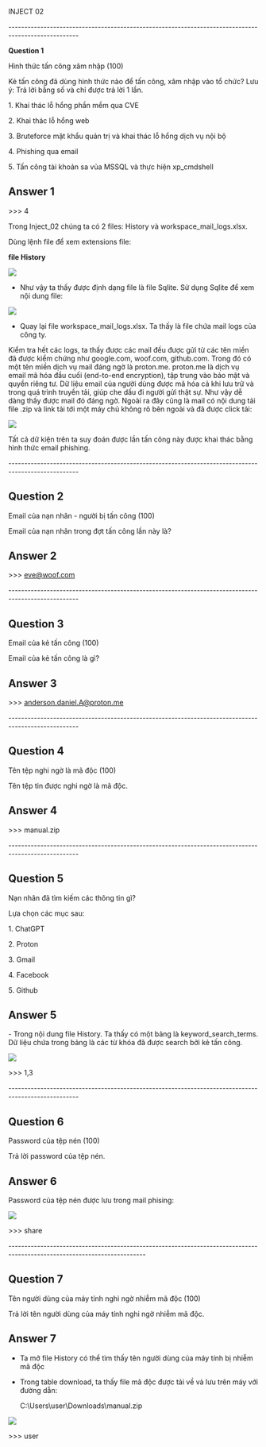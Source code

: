 ﻿INJECT 02

\----------------------------------------------------------------------------------------------------

**Question 1**

Hình thức tấn công xâm nhập (100)

Kẻ tấn công đã dùng hình thức nào để tấn công, xâm nhập vào tổ chức? Lưu ý: Trả lời bằng số và chỉ được trả lời 1 lần.

1\. Khai thác lỗ hổng phần mềm qua CVE

2\. Khai thác lỗ hổng web

3\. Bruteforce mật khẩu quản trị và khai thác lỗ hổng dịch vụ nội bộ

4\. Phishing qua email

5\. Tấn công tài khoản sa vủa MSSQL và thực hiện xp\_cmdshell
## **Answer 1**
\>>> 4

Trong Inject\_02 chúng ta có 2 files: History và workspace\_mail\_logs.xlsx.

Dùng lệnh file để xem extensions file:

**file History**

![](Aspose.Words.8b2112e4-22a3-4e1e-8bd6-1f4e42bb8dda.001.png)

- Như vậy ta thấy được định dạng file là file Sqlite. Sử dụng Sqlite để xem nội dung file:

![](Aspose.Words.8b2112e4-22a3-4e1e-8bd6-1f4e42bb8dda.002.png)

- Quay lại file workspace\_mail\_logs.xlsx. Ta thấy là file chứa mail logs của công ty.

Kiểm tra hết các logs, ta thấy được các mail đều được gửi từ các tên miền đã được kiểm chứng như google.com, woof.com, github.com. Trong đó có một tên miền dịch vụ mail đáng ngờ là proton.me.
proton.me là dịch vụ email mã hóa đầu cuối (end-to-end encryption), tập trung vào bảo mật và quyền riêng tư. Dữ liệu email của người dùng được mã hóa cả khi lưu trữ và trong quá trình truyền tải, giúp che dấu đi người gửi thật sự. Như vậy dễ dàng thấy được mail đó đáng ngờ. Ngoài ra đây cũng là mail có nội dung tải file .zip và link tải tới một máy chủ không rõ bên ngoài và đã được click tải:

![](Aspose.Words.8b2112e4-22a3-4e1e-8bd6-1f4e42bb8dda.003.png)

Tất cả dữ kiện trên ta suy đoán được lần tấn công này được khai thác bằng hình thức email phishing.

\----------------------------------------------------------------------------------------------------
## **Question 2**
Email của nạn nhân - người bị tấn công (100)

Email của nạn nhân trong đợt tấn công lần này là?
## **Answer 2**
\>>> eve@woof.com

\----------------------------------------------------------------------------------------------------
## **Question 3**
Email của kẻ tấn công (100)

Email của kẻ tấn công là gì?
## **Answer 3**
\>>> anderson.daniel.A@proton.me

\----------------------------------------------------------------------------------------------------
## **Question 4**
Tên tệp nghi ngờ là mã độc (100)

Tên tệp tin được nghi ngờ là mã độc.
## **Answer 4**
\>>> manual.zip

\----------------------------------------------------------------------------------------------------
## **Question 5**
Nạn nhân đã tìm kiếm các thông tin gì?

Lựa chọn các mục sau:

1\. ChatGPT

2\. Proton

3\. Gmail

4\. Facebook

5\. Github
## **Answer 5**
\- Trong nội dung file History. Ta thấy có một bảng là keyword\_search\_terms.
Dữ liệu chứa trong bảng là các từ khóa đã được search bởi kẻ tấn công.

![](Aspose.Words.8b2112e4-22a3-4e1e-8bd6-1f4e42bb8dda.004.png)

\>>> 1,3

\----------------------------------------------------------------------------------------------------
## **Question 6**
Password của tệp nén (100)

Trả lời password của tệp nén.
## **Answer 6**
Password của tệp nén được lưu trong mail phising:

![](Aspose.Words.8b2112e4-22a3-4e1e-8bd6-1f4e42bb8dda.005.png)

\>>> share

\-------------------------------------------------------------------------------------------------------------------------
## **Question 7**
Tên người dùng của máy tính nghi ngờ nhiễm mã độc (100)

Trả lời tên người dùng của máy tính nghi ngờ nhiễm mã độc.
## **Answer 7**
- Ta mở file History có thể tìm thấy tên người dùng của máy tính bị nhiễm mã độc
- Trong table download, ta thấy file mã độc được tải về và lưu trên máy với đường dẫn:

  C:\Users\user\Downloads\manual.zip

![](Aspose.Words.8b2112e4-22a3-4e1e-8bd6-1f4e42bb8dda.006.png)

\>>> user

